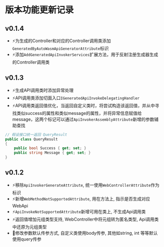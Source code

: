 ﻿# 版本功能更新记录

## v0.1.4
- ⚡️为生成的Controller和对应的Controller调用类添加`GeneratedByAutoWasmApiGeneratorAttribute`标识
- ⚡️添加`AddGeneratedApiInvokerServices`扩展方法，用于反射注册生成器生成的Controller调用类

## v0.1.3
- ⚡️生成API调用类时添加异常处理
- ⚡️API调用类添加切面入口`IGeneratedApiInvokeDelegatingHandler`
- ⚡️API调用类返回值优化，当返回自定义类时，将尝试构造该返回值，并从中寻找类似success的属性和类似message的属性，并将异常信息赋值给message，这两个标记可以通过`ApiInvokerAssemblyAttribute`新增的参数辅助查找
```csharp
// 假设接口统一返回 QueryResult
public class QueryResult
{
	public bool Success { get; set; }
	public string Message { get; set; }
}
```

## v0.1.2

- ⚡️移除`ApiInvokerGenerateAttribute`, 统一使用`WebControllerAttribute`作为标识
- ⚡️新增`WebMethodNotSupportedAttribute`, 用在方法上, 指示是否生成对应WebApi
- ⚡️`ApiInvokeNotSupportedAttribute`新增可用在类上, 不生成Api调用类
- ⚡️返回值增加元组类型支持, WebController中将元组转为匿名类型, Api调用类中还原为元组类型
- 🐞修改参数默认传参方式, 自定义类使用body传参, 其他如string, int 等等默认使用query传参
